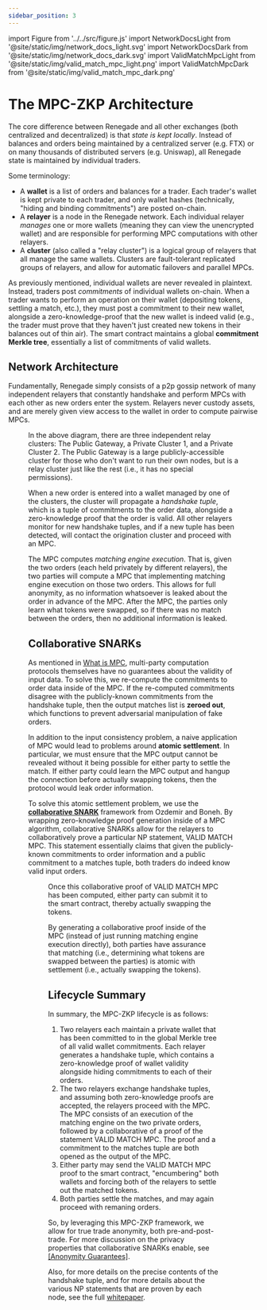 ```yaml
---
sidebar_position: 3
---
```


import Figure from '../../src/figure.js'
import NetworkDocsLight from '@site/static/img/network_docs_light.svg'
import NetworkDocsDark from '@site/static/img/network_docs_dark.svg'
import ValidMatchMpcLight from '@site/static/img/valid_match_mpc_light.png'
import ValidMatchMpcDark from '@site/static/img/valid_match_mpc_dark.png'

# The MPC-ZKP Architecture

The core difference between Renegade and all other exchanges (both centralized
and decentralized) is that *state is kept locally*. Instead of balances and
orders being maintained by a centralized server (e.g. FTX) or on many thousands
of distributed servers (e.g. Uniswap), all Renegade state is maintained by
individual traders.

Some terminology:
- A **wallet** is a list of orders and balances for a trader. Each trader's
  wallet is kept private to each trader, and only wallet hashes (technically,
  "hiding and binding commitments") are posted on-chain.
- A **relayer** is a node in the Renegade network. Each individual relayer
  *manages* one or more wallets (meaning they can view the unencrypted wallet)
  and are responsible for performing MPC computations with other relayers.
- A **cluster** (also called a "relay cluster") is a logical group of relayers
  that all manage the same wallets. Clusters are fault-tolerant replicated
  groups of relayers, and allow for automatic failovers and parallel MPCs.

As previously mentioned, individual wallets are never revealed in plaintext.
Instead, traders post *commitments* of individual wallets on-chain. When a
trader wants to perform an operation on their wallet (depositing tokens,
settling a match, etc.), they must post a commitment to their new wallet,
alongside a zero-knowledge-proof that the new wallet is indeed valid (e.g., the
trader must prove that they haven't just created new tokens in their balances
out of thin air). The smart contract maintains a global **commitment Merkle
tree**, essentially a list of commitments of valid wallets.

## Network Architecture

Fundamentally, Renegade simply consists of a p2p gossip network of many
independent relayers that constantly handshake and perform MPCs with each other
as new orders enter the system. Relayers never custody assets, and are merely
given view access to the wallet in order to compute pairwise MPCs.

<Figure
  LightImage={NetworkDocsLight}
  DarkImage={NetworkDocsDark}
  isSvg={true}
  caption="The network architecture."
  width="50%"
/>

In the above diagram, there are three independent relay clusters: The Public
Gateway, a Private Cluster 1, and a Private Cluster 2. The Public Gateway is a
large publicly-accessible cluster for those who don't want to run their own
nodes, but is a relay cluster just like the rest (i.e., it has no special
permissions).

When a new order is entered into a wallet managed by one of the clusters, the
cluster will propagate a *handshake tuple*, which is a tuple of commitments to
the order data, alongside a zero-knowledge proof that the order is valid. All
other relayers monitor for new handshake tuples, and if a new tuple has been
detected, will contact the origination cluster and proceed with an MPC.

The MPC computes *matching engine execution*. That is, given the two orders
(each held privately by different relayers), the two parties will compute a MPC
that implementing matching engine execution on those two orders. This allows
for full anonymity, as no information whatsoever is leaked about the order in
advance of the MPC. After the MPC, the parties only learn what tokens were
swapped, so if there was no match between the orders, then no additional
information is leaked.

## Collaborative SNARKs

As mentioned in [What is MPC](/basic-concepts/mpc-explainer), multi-party
computation protocols themselves have no guarantees about the validity of
input data. To solve this, we re-compute the commitments to order data inside
of the MPC. If the re-computed commitments disagree with the publicly-known
commitments from the handshake tuple, then the output matches list is **zeroed
out**, which functions to prevent adversarial manipulation of fake orders.

In addition to the input consistency problem, a naive application of MPC would
lead to problems around **atomic settlement**. In particular, we must ensure
that the MPC output cannot be revealed without it being possible for either
party to settle the match. If either party could learn the MPC output and
hangup the connection before actually swapping tokens, then the protocol would
leak order information.

To solve this atomic settlement problem, we use the [**collaborative
SNARK**](https://eprint.iacr.org/2021/1530) framework from Ozdemir and Boneh.
By wrapping zero-knowledge proof generation inside of a MPC algorithm,
collaborative SNARKs allow for the relayers to collaboratively prove a
particular NP statement, VALID MATCH MPC. This statement essentially claims
that given the publicly-known commitments to order information and a public
commitment to a matches tuple, both traders do indeed know valid input orders.

<Figure
  LightImage={ValidMatchMpcLight}
  DarkImage={ValidMatchMpcDark}
  isSvg={false}
  caption="The NP statement VALID MATCH MPC. Renegade relayers produce
  collaborative proofs of this statement."
  width="60%"
/>

Once this collaborative proof of VALID MATCH MPC has been computed, either
party can submit it to the smart contract, thereby actually swapping the
tokens.

By generating a collaborative proof inside of the MPC (instead of just running
matching engine execution directly), both parties have assurance that matching
(i.e., determining what tokens are swapped between the parties) is atomic with
settlement (i.e., actually swapping the tokens).

## Lifecycle Summary

In summary, the MPC-ZKP lifecycle is as follows:
1. Two relayers each maintain a private wallet that has been committed to in
   the global Merkle tree of all valid wallet commitments. Each relayer
   generates a handshake tuple, which contains a zero-knowledge proof of wallet
   validity alongside hiding commitments to each of their orders.
1. The two relayers exchange handshake tuples, and assuming both zero-knowledge
   proofs are accepted, the relayers proceed with the MPC. The MPC consists of
   an execution of the matching engine on the two private orders, followed by a
   collaborative of a proof of the statement VALID MATCH MPC. The proof and a
   commitment to the matches tuple are both opened as the output of the MPC.
1. Either party may send the VALID MATCH MPC proof to the smart contract,
   "encumbering" both wallets and forcing both of the relayers to settle out
   the matched tokens.
1. Both parties settle the matches, and may again proceed with remaning orders.

So, by leveraging this MPC-ZKP framework, we allow for true trade anonymity,
both pre-and-post-trade. For more discussion on the privacy properties that
collaborative SNARKs enable, see [[Anonymity
Guarantees]](/basic-concepts/guarantees).

Also, for more details on the precise contents of the handshake tuple, and for
more details about the various NP statements that are proven by each node, see
the full [whitepaper](/getting-started/whitepaper).
